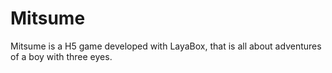 # Mitsume
Mitsume is a H5 game developed with LayaBox, that is all about adventures of a boy with three eyes.
